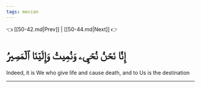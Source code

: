```yaml
---
tags: meccan
---
```


👈 [[50-42.md|Prev]] | [[50-44.md|Next]] 👉

# إِنَّا نَحۡنُ نُحۡيِۦ وَنُمِيتُ وَإِلَيۡنَا ٱلۡمَصِيرُ

Indeed, it is We who give life and cause death, and to Us is the destination

---

